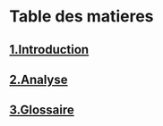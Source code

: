 # Table des matieres

[<h2>1.Introduction</h2>](./1-introduction.md)
[<h2>2.Analyse</h2>](./2-analyse.md)
[<h2>3.Glossaire</h2>](./3-glossaire.md)